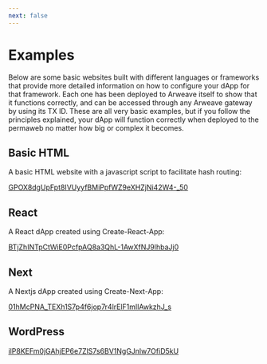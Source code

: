 ```yaml
---
next: false
---
```


# Examples

Below are some basic websites built with different languages or frameworks that provide more detailed information on how to configure your dApp for that framework. Each one has been deployed to Arweave itself to show that it functions correctly, and can be accessed through any Arweave gateway by using its TX ID. These are all very basic examples, but if you follow the principles explained, your dApp will function correctly when deployed to the permaweb no matter how big or complex it becomes.

## Basic HTML

A basic HTML website with a javascript script to facilitate hash routing:

[GPOX8dgUpFpt8IVUyyfBMiPpfWZ9eXHZjNi42W4-_50](https://arweave.net/GPOX8dgUpFpt8IVUyyfBMiPpfWZ9eXHZjNi42W4-_50)

## React

A React dApp created using Create-React-App:

[BTjZhINTpCtWiE0PcfpAQ8a3QhL-1AwXfNJ9lhbaJj0](https://arweave.net/BTjZhINTpCtWiE0PcfpAQ8a3QhL-1AwXfNJ9lhbaJj0)


## Next

A Nextjs dApp created using Create-Next-App:

[01hMcPNA_TEXh1S7p4f6jop7r4lrElF1mIlAwkzhJ_s](https://arweave.net/01hMcPNA_TEXh1S7p4f6jop7r4lrElF1mIlAwkzhJ_s)

## WordPress

[ilP8KEFm0jGAhjEP6e7ZlS7s6BV1NgGJnlw7OfiD5kU](https://arweave.net/ilP8KEFm0jGAhjEP6e7ZlS7s6BV1NgGJnlw7OfiD5kU)